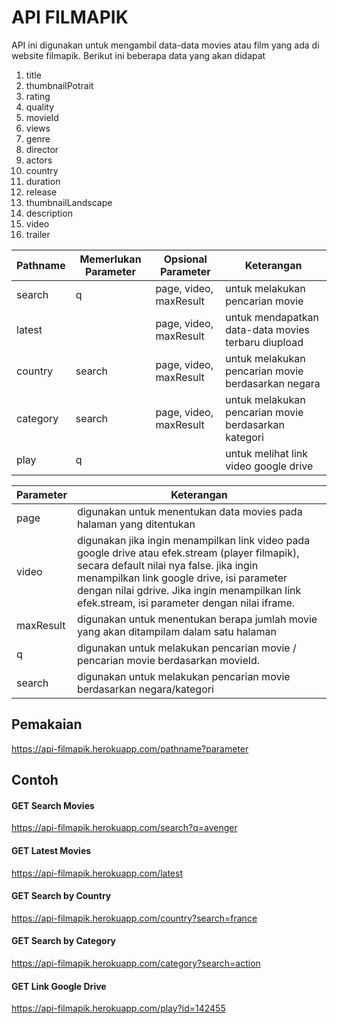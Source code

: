 # API FILMAPIK
API ini digunakan untuk mengambil data-data movies atau film yang ada di website filmapik.
Berikut ini beberapa data yang akan didapat
1. title
2. thumbnailPotrait
3. rating
4. quality
5. movieId
6. views
7. genre
8. director
9. actors
10. country
11. duration
12. release
13. thumbnailLandscape
14. description
15. video
16. trailer

| Pathname    | Memerlukan Parameter | Opsional Parameter      | Keterangan |
| ----------- | ------------------ | ----------------------- | ----- |
| search      | q                  | page, video, maxResult | untuk melakukan pencarian movie |
| latest      |                    | page, video, maxResult | untuk mendapatkan data-data movies terbaru diupload |
| country     | search             | page, video, maxResult | untuk melakukan pencarian movie berdasarkan negara |
| category    | search             | page, video, maxResult | untuk melakukan pencarian movie berdasarkan kategori |
| play | q | | untuk melihat link video google drive |

| Parameter | Keterangan  | 
| --------- | ---------- |
| page      | digunakan untuk menentukan data movies pada halaman yang ditentukan |
| video     | digunakan jika ingin menampilkan link video pada google drive atau efek.stream (player filmapik), secara default nilai nya false. jika ingin menampilkan link google drive, isi parameter dengan nilai gdrive. Jika ingin menampilkan link efek.stream, isi parameter dengan nilai iframe.
| maxResult | digunakan untuk menentukan berapa jumlah movie yang akan ditampilam dalam satu halaman |
| q         | digunakan untuk melakukan pencarian movie / pencarian movie berdasarkan movieId. |
| search    | digunakan untuk melakukan pencarian movie berdasarkan negara/kategori |

## Pemakaian
https://api-filmapik.herokuapp.com/pathname?parameter

## Contoh
#### GET Search Movies
https://api-filmapik.herokuapp.com/search?q=avenger

#### GET Latest Movies
https://api-filmapik.herokuapp.com/latest

#### GET Search by Country 
https://api-filmapik.herokuapp.com/country?search=france

#### GET Search by Category
https://api-filmapik.herokuapp.com/category?search=action

#### GET Link Google Drive
https://api-filmapik.herokuapp.com/play?id=142455
